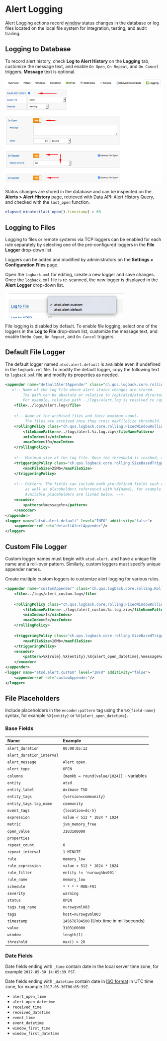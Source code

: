 # Alert Logging

Alert Logging actions record [window](window.md) status changes in the database or log files located on the local file system for integration, testing, and audit trailing.

## Logging to Database

To record alert history, check **Log to Alert History** on the **Logging** tab, customize the message text, and enable `On Open`, `On Repeat`, and `On Cancel` triggers. **Message** text is optional.

![](./images/logging-triggers.png)

Status changes are stored in the database and can be inspected on the **Alerts > Alert History** page, retrieved with [Data API: Alert History Query](../api/data/alerts/history-query.md), and checked with the `last_open` function.

```javascript
elapsed_minutes(last_open().timestamp) > 60
```

## Logging to Files

Logging to files or remote systems via TCP loggers can be enabled for each rule separately by selecting one of the pre-configured loggers in the **File Logger** drop-down list.

Loggers can be added and modified by administrators on the **Settings > Configuration Files** page.

Open the `logback.xml` for editing, create a new logger and save changes. Once the `logback.xml` file is re-scanned, the new logger is displayed in the **Alert Logger** drop-down list.

![](./images/logging-loggers.png)

File logging is disabled by default. To enable file logging, select one of the loggers in the **Log to File** drop-down list, customize the message text, and enable the`On Open`, `On Repeat`, and `On Cancel` triggers.

## Default File Logger

The default logger named `atsd.alert.default` is available even if undefined in the `logback.xml` file. To modify the default logger, copy the following text to `logback.xml` file and modify its properties as needed.

```xml
<appender name="defaultAlertAppender" class="ch.qos.logback.core.rolling.RollingFileAppender">
   <!-- Name of the log file where alert status changes are stored.
        The path can be absolute or relative to /opt/atsd/atsd directory.
        For example, relative path ../logs/alert.log is resolved to /opt/atsd/atsd/logs/alert.log.  -->
    <file>../logs/alert.log</file>

    <!-- Name of the archived files and their maximum count.
         The files are archived once they cross maxFileSize threshold. -->
    <rollingPolicy class="ch.qos.logback.core.rolling.FixedWindowRollingPolicy">
        <fileNamePattern>../logs/alert.%i.log.zip</fileNamePattern>
        <minIndex>1</minIndex>
        <maxIndex>10</maxIndex>
    </rollingPolicy>

    <!-- Maximum size of the log file. Once the threshold is reached, the files is compressed and rolled over. -->
    <triggeringPolicy class="ch.qos.logback.core.rolling.SizeBasedTriggeringPolicy">
        <maxFileSize>25Mb</maxFileSize>
    </triggeringPolicy>

    <!-- Pattern. The fields can include both pre-defined fields such as %date{ISO8601}, %level, %thread, %logger, %message%n
         as well as placeholders referenced with %X{name}, for example %X{entity} or %X{alert_open_datetime}.
         Available placeholders are listed below. -->
    <encoder>
        <pattern>%message%n</pattern>
    </encoder>
</appender>
<logger name="atsd.alert.default" level="INFO" additivity="false">
    <appender-ref ref="defaultAlertAppender"/>
</logger>
```

## Custom File Logger

Custom logger names must begin with `atsd.alert.` and have a unique file name and a roll-over pattern. Similarly, custom loggers must specify unique appender names.

Create multiple custom loggers to customize alert logging for various rules.

```xml
<appender name="customAppender" class="ch.qos.logback.core.rolling.RollingFileAppender">
    <file>../logs/alert_custom.log</file>

    <rollingPolicy class="ch.qos.logback.core.rolling.FixedWindowRollingPolicy">
        <fileNamePattern>../logs/alert_custom.%i.log.zip</fileNamePattern>
        <minIndex>1</minIndex>
        <maxIndex>5</maxIndex>
    </rollingPolicy>

    <triggeringPolicy class="ch.qos.logback.core.rolling.SizeBasedTriggeringPolicy">
        <maxFileSize>10Mb</maxFileSize>
    </triggeringPolicy>
    <encoder>
        <pattern>%X{rule},%X{entity},%X{alert_open_datetime},%message%n</pattern>
    </encoder>
</appender>
<logger name="atsd.alert.custom" level="INFO" additivity="false">
    <appender-ref ref="customAppender"/>
</logger>
```

## File Placeholders

Include placeholders in the `encoder:pattern` tag using the `%X{field-name}` syntax, for example `%X{entity}` or `%X{alert_open_datetime}`.

### Base Fields

**Name**|**Example**
:---|:---
`alert_duration` | `00:00:05:12`
`alert_duration_interval` |
`alert_message` | `Alert open.`
`alert_type` | `OPEN`
`columns` | `{memkb = round(value/1024)}` - variables
`entity` | `atsd`
`entity_label` | `Axibase TSD`
`entity_tags` | `{version=community}`
`entity_tags.tag_name` | `community`
`event_tags` | `{location=dc-5}`
`expression` | `value < 512 * 1024 * 1024`
`metric` | `jvm_memory_free`
`open_value` | `3103100000`
`properties` |
`repeat_count` | `0`
`repeat_interval` | `1 MINUTE`
`rule` | `memory_low`
`rule_expression` | `value < 512 * 1024 * 1024`
`rule_filter` | `entity != 'nurswghbs001'`
`rule_name` | `memory_low`
`schedule` | `* * * * MON-FRI`
`severity` | `warning`
`status` | `OPEN`
`tags.tag_name` | `nurswgvml003`
`tags` | `host=nurswgvml003`
`timestamp` | `145678784500` (Unix time in milliseconds)
`value` | `3103100000`
`window` | `length(1)`
`threshold` | `max() > 20`

### Date Fields

Date fields ending with `_time` contain date in the local server time zone, for example `2017-05-30 14:05:39 PST`.

Date fields ending with `_datetime` contain date in [ISO format](../shared/date-format.md) in UTC time zone, for example `2017-05-30T06:05:39Z`.

* `alert_open_time`
* `alert_open_datetime`
* `received_time`
* `received_datetime`
* `event_time`
* `event_datetime`
* `window_first_time`
* `window_first_datetime`
